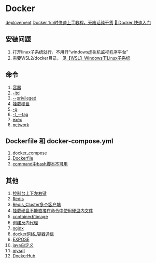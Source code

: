 # Docker

[deployement](../InternetServiceArchitecture/09%20deployment%20introduction.pdf)
[Docker 1小时快速上手教程，无废话纯干货](https://www.bilibili.com/video/BV11L411g7U1/?spm_id_from=333.337.search-card.all.click)
[🎉 Docker 快速入门](https://docker.easydoc.net/doc/81170005/cCewZWoN/lTKfePfP)

## 安装问题
1. 打开linux子系统就行，不用开“windows虚拟机监视程序平台”
2. 需要WSL2/docker目录，
   见[【WSL】Windows下Linux子系统](../小知识积累/【WSL】Windows下Linux子系统.md)

## 命令
1. [容器](容器.md)
2. [-itd](-itd.md)
3. [--privileged](--privileged.md)
4. [挂载硬盘](挂载硬盘.md)
5. [-p](-p.md)
6. [-t_--tag](-t_--tag.md)
7. [exec](exec.md)
8. [network](docker网络_容器通信.md)

## Dockerfile 和 docker-compose.yml
1. [docker_compose](docker_compose.md)
2. [Dockerfile](Dockerfile.md)
3. [command中bash脚本不可用](command中bash脚本不可用.md)


## 其他
1. [控制台上下左右键](控制台上下左右键.md)
2. [Redis](../数据库/NoSQL/NDB/KeyValueDatabase_Redis.md)
3. [Redis_Cluster多个客户端](../数据库/NoSQL/NDB/appendix/Redis的简单应用_超卖.md)
4. [挂载硬盘不能直接在命令中使用硬盘内文件](挂载硬盘不能直接在命令中使用硬盘内文件.md)
5. [container和image](container和image.md)
6. [创建反向代理](创建反向代理.md)
7. [nginx](nginx.md)
8. [docker网络_容器通信](docker网络_容器通信.md)
9. [EXPOSE](EXPOSE.md)
10. [java自定义](java自定义.md)
11. [mysql](docker_mysql.md)
12. [DockerHub](DockerHub.md)